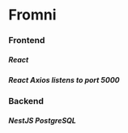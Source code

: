 # Fromni

### Frontend
##### React
##### React Axios listens to port 5000

### Backend
##### NestJS PostgreSQL
